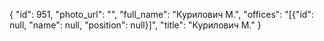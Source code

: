 {
    "id": 951,
    "photo_url": "",
    "full_name": "Курилович М.",
    "offices": "[{\"id\": null, \"name\": null, \"position\": null}]",
    "title": "Курилович М."
}